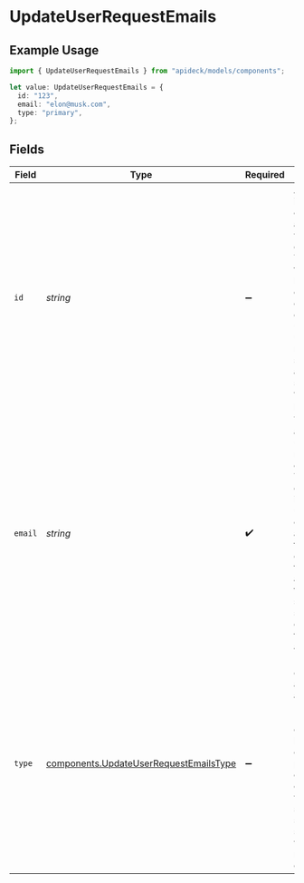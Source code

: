 # UpdateUserRequestEmails

## Example Usage

```typescript
import { UpdateUserRequestEmails } from "apideck/models/components";

let value: UpdateUserRequestEmails = {
  id: "123",
  email: "elon@musk.com",
  type: "primary",
};
```

## Fields

| Field                                                                                                                                                                                                                                                                                             | Type                                                                                                                                                                                                                                                                                              | Required                                                                                                                                                                                                                                                                                          | Description                                                                                                                                                                                                                                                                                       | Example                                                                                                                                                                                                                                                                                           |
| ------------------------------------------------------------------------------------------------------------------------------------------------------------------------------------------------------------------------------------------------------------------------------------------------- | ------------------------------------------------------------------------------------------------------------------------------------------------------------------------------------------------------------------------------------------------------------------------------------------------- | ------------------------------------------------------------------------------------------------------------------------------------------------------------------------------------------------------------------------------------------------------------------------------------------------- | ------------------------------------------------------------------------------------------------------------------------------------------------------------------------------------------------------------------------------------------------------------------------------------------------- | ------------------------------------------------------------------------------------------------------------------------------------------------------------------------------------------------------------------------------------------------------------------------------------------------- |
| `id`                                                                                                                                                                                                                                                                                              | *string*                                                                                                                                                                                                                                                                                          | :heavy_minus_sign:                                                                                                                                                                                                                                                                                | A unique identifier for each email address object within the emails array. This ID is used to distinguish between different email entries, especially useful when updating or removing specific email addresses. It should be a valid string if provided.                                         | 123                                                                                                                                                                                                                                                                                               |
| `email`                                                                                                                                                                                                                                                                                           | *string*                                                                                                                                                                                                                                                                                          | :heavy_check_mark:                                                                                                                                                                                                                                                                                | The actual email address of the user, which must be a valid email format. This field is essential for identifying the user's primary contact method and is required for each email object within the emails array. It ensures that the CRM system can send communications to the correct address. | elon@musk.com                                                                                                                                                                                                                                                                                     |
| `type`                                                                                                                                                                                                                                                                                            | [components.UpdateUserRequestEmailsType](../../models/components/updateuserrequestemailstype.md)                                                                                                                                                                                                  | :heavy_minus_sign:                                                                                                                                                                                                                                                                                | Defines the type of email address, such as 'work', 'personal', or 'other'. This categorization helps in organizing and prioritizing email communications within the CRM system. If specified, it should be a valid string representing the email type.                                            | primary                                                                                                                                                                                                                                                                                           |